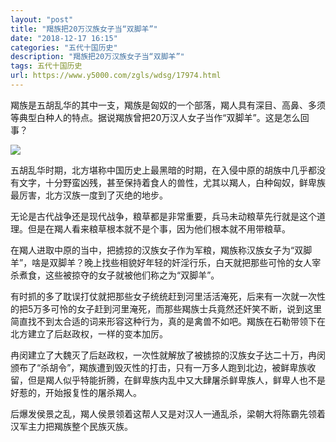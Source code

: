```yaml
---
layout: "post"
title: "羯族把20万汉族女子当“双脚羊”"
date: "2018-12-17 16:15"
categories: "五代十国历史"
description: "羯族把20万汉族女子当“双脚羊”"
tags: 五代十国历史
url: https://www.y5000.com/zgls/wdsg/17974.html
---
```






羯族是五胡乱华的其中一支，羯族是匈奴的一个部落，羯人具有深目、高鼻、多须等典型白种人的特点。据说羯族曾把20万汉人女子当作“双脚羊”。这是怎么回事？

![](https://img.y5000.com/uploads/allimg/170328/101T5G11-0.jpg)

五胡乱华时期，北方堪称中国历史上最黑暗的时期，在入侵中原的胡族中几乎都没有文字，十分野蛮凶残，甚至保持着食人的兽性，尤其以羯人，白种匈奴，鲜卑族最厉害，北方汉族一度到了灭绝的地步。

无论是古代战争还是现代战争，粮草都是非常重要，兵马未动粮草先行就是这个道理。但是在羯人看来粮草根本就不是个事，因为他们根本就不用带粮草。

在羯人进取中原的当中，把掳掠的汉族女子作为军粮，羯族称汉族女子为“双脚羊”，啥是双脚羊？晚上找些相貌好年轻的奸淫行乐，白天就把那些可怜的女人宰杀煮食，这些被掠夺的女子就被他们称之为“双脚羊”。

有时抓的多了耽误打仗就把那些女子统统赶到河里活活淹死，后来有一次就一次性的把5万多可怜的女子赶到河里淹死，而那些羯族士兵竟然还奸笑不断，说到这里简直找不到太合适的词来形容这种行为，真的是禽兽不如吧。羯族在石勒带领下在北方建立了后赵政权，一样的变本加厉。

冉闵建立了大魏灭了后赵政权，一次性就解放了被掳掠的汉族女子达二十万，冉闵颁布了“杀胡令”，羯族遭到毁灭性的打击，只有一万多人跑到北边，被鲜卑族收留，但是羯人似乎特能折腾，在鲜卑族内乱中又大肆屠杀鲜卑族人，鲜卑人也不是好惹的，开始报复性的屠杀羯人。

后爆发侯景之乱，羯人侯景领着这帮人又是对汉人一通乱杀，梁朝大将陈霸先领着汉军主力把羯族整个民族灭族。
